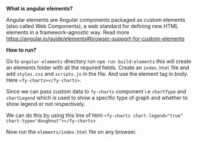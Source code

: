 **What is angular elements?**

Angular elements are Angular components packaged as custom elements (also called Web Components), a web standard for defining new HTML elements in a framework-agnostic way. Read more https://angular.io/guide/elements#browser-support-for-custom-elements


**How to run?**

Go to `angular-elements` directory run `npm run build:elements` this will create an elements folder with all the required fields. Create an `index.html` file and add `styles.css` and `scripts.js` in the file. And use the element tag in body. Here `<fy-charts></fy-charts>`.

Since we can pass custom data to `fy-charts` component i.e `chartType` and `chartLegend` which is used to show a specific type of graph and whether to show legend or not respectively.

We can do this by using this line of html `<fy-charts chart-legend="true" chart-type="doughnut"></fy-charts>`

Now run the `elements/index.html` file on any browser.
